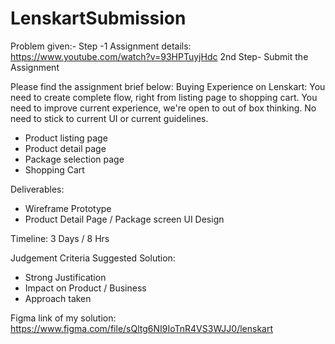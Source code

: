 # LenskartSubmission
Problem given:-
Step -1 Assignment details: https://www.youtube.com/watch?v=93HPTuyjHdc
2nd Step- Submit the Assignment

Please find the assignment brief below:
Buying Experience on Lenskart:
You need to create complete flow, right from listing page to shopping cart.
You need to improve current experience, we're open to out of box thinking.
No need to stick to current UI or current guidelines.

- Product listing page
- Product detail page
- Package selection page
- Shopping Cart

Deliverables:
- Wireframe Prototype
- Product Detail Page / Package screen UI Design

Timeline:
3 Days / 8 Hrs

Judgement Criteria Suggested Solution:
- Strong Justification
- Impact on Product / Business
- Approach taken

Figma link of my solution: https://www.figma.com/file/sQltg6NI9IoTnR4VS3WJJ0/lenskart

